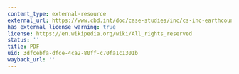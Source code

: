 ```yaml
---
content_type: external-resource
external_url: https://www.cbd.int/doc/case-studies/inc/cs-inc-earthcouncil-unsustainable-en.pdf
has_external_license_warning: true
license: https://en.wikipedia.org/wiki/All_rights_reserved
status: ''
title: PDF
uid: 3dfcebfa-dfce-4ca2-80ff-c70fa1c1301b
wayback_url: ''
---
```

